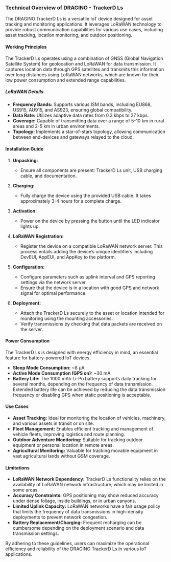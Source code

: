 ### Technical Overview of DRAGINO - TrackerD Ls

The DRAGINO TrackerD Ls is a versatile IoT device designed for asset tracking and monitoring applications. It leverages LoRaWAN technology to provide robust communication capabilities for various use cases, including asset tracking, location monitoring, and outdoor positioning.

#### Working Principles

The TrackerD Ls operates using a combination of GNSS (Global Navigation Satellite System) for geolocation and LoRaWAN for data transmission. It captures location data through GPS satellites and transmits this information over long distances using LoRaWAN networks, which are known for their low power consumption and extended range capabilities.

##### LoRaWAN Details
- **Frequency Bands:** Supports various ISM bands, including EU868, US915, AU915, and AS923, ensuring global compatibility.
- **Data Rate:** Utilizes adaptive data rates from 0.3 kbps to 27 kbps.
- **Coverage:** Capable of transmitting data over a range of 5-10 km in rural areas and 2-5 km in urban environments.
- **Topology:** Implements a star-of-stars topology, allowing communication between end-devices and gateways relayed to the cloud.

#### Installation Guide

1. **Unpacking:**
   - Ensure all components are present: TrackerD Ls unit, USB charging cable, and documentation.
   
2. **Charging:**
   - Fully charge the device using the provided USB cable. It takes approximately 3-4 hours for a complete charge.
   
3. **Activation:**
   - Power on the device by pressing the button until the LED indicator lights up.
   
4. **LoRaWAN Registration:**
   - Register the device on a compatible LoRaWAN network server. This process entails adding the device’s unique identifiers including DevEUI, AppEUI, and AppKey to the platform.
   
5. **Configuration:**
   - Configure parameters such as uplink interval and GPS reporting settings via the network server.
   - Ensure that the device is in a location with good GPS and network signal for optimal performance.
   
6. **Deployment:**
   - Attach the TrackerD Ls securely to the asset or location intended for monitoring using the mounting accessories.
   - Verify transmissions by checking that data packets are received on the server.

#### Power Consumption

The TrackerD Ls is designed with energy efficiency in mind, an essential feature for battery-powered IoT devices. 
- **Sleep Mode Consumption:** ~8 μA
- **Active Mode Consumption (GPS on):** ~30 mA
- **Battery Life:** The 1000 mAh Li-Po battery supports daily tracking for several months, depending on the frequency of data transmission. Extended battery life can be achieved by reducing the data transmission frequency or disabling GPS when static positioning is acceptable.

#### Use Cases

- **Asset Tracking:** Ideal for monitoring the location of vehicles, machinery, and various assets in transit or on site.
- **Fleet Management:** Enables efficient tracking and management of vehicle fleets, improving logistics and route planning.
- **Outdoor Adventure Monitoring:** Suitable for tracking outdoor equipment or personal location in remote areas.
- **Agricultural Monitoring:** Valuable for tracking movable equipment in vast agricultural lands without GSM coverage.

#### Limitations

- **LoRaWAN Network Dependency:** TrackerD Ls functionality relies on the availability of LoRaWAN network infrastructure, which may be limited in some areas.
- **Accuracy Constraints:** GPS positioning may show reduced accuracy under dense foliage, inside buildings, or in urban canyons.
- **Limited Uplink Capacity:** LoRaWAN networks have a fair usage policy that limits the frequency of data transmissions in high-density deployments to prevent network congestion.
- **Battery Replacement/Charging:** Frequent recharging can be cumbersome depending on the deployment scenario and data transmission settings.

By adhering to these guidelines, users can maximize the operational efficiency and reliability of the DRAGINO TrackerD Ls in various IoT applications.